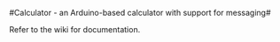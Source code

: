 #Calculator - an Arduino-based calculator with support for messaging#

Refer to the wiki for documentation.